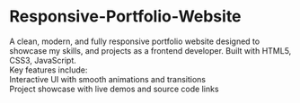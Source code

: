 # Responsive-Portfolio-Website
A clean, modern, and fully responsive portfolio website designed to showcase my skills, and projects as a frontend developer. Built with HTML5, CSS3, JavaScript.
<br>
Key features include:
<br>
Interactive UI with smooth animations and transitions
<br>
Project showcase with live demos and source code links
